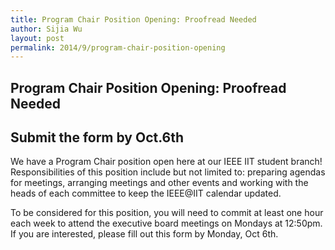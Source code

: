 ```yaml
---
title: Program Chair Position Opening: Proofread Needed
author: Sijia Wu
layout: post
permalink: 2014/9/program-chair-position-opening
---
```


## Program Chair Position Opening: Proofread Needed

## Submit the form by Oct.6th

We have a Program Chair position open here at our IEEE IIT student branch! Responsibilities of this position include but not limited to: preparing agendas for meetings, arranging meetings and other events and working with the heads of each committee to keep the IEEE@IIT calendar updated.

To be considered for this position, you will need to commit at least one hour each week to attend the executive board meetings on Mondays at 12:50pm. If you are interested, please fill out this form by Monday, Oct 6th. 
